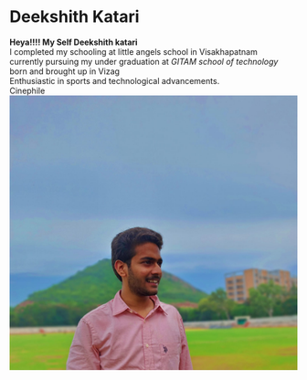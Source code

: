 # Deekshith Katari  

**Heya!!!! My Self Deekshith katari**  
I completed my schooling at little angels school in Visakhapatnam  
currently pursuing my under graduation at *GITAM school of technology*     
born and brought up in Vizag  
Enthusiastic in sports and technological advancements.  
Cinephile  
![heyaa!!](dkatari.jpeg)